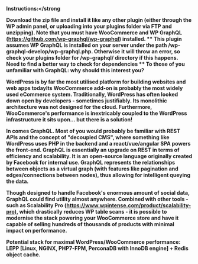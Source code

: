 <strong>Instructions:</strong

Download the zip file and install it like any other plugin (either through the WP admin panel, or uploading into your plugins folder via FTP and unzipping).
Note that you must have WooCommerce and WP GraphQL (https://github.com/wp-graphql/wp-graphql) installed.
** This plugin assumes WP GraphQL is installed on your server under the path /wp-graphql-develop/wp-graphql.php. Otherwise it will throw an error, so check your plugins folder for /wp-graphql/ directory if this happens. Need to find a better way to check for dependencies **
To those of you unfamiliar with GraphQL: why should this interest you?

WordPress is by far the most utilised platform for building websites and web apps todayIts WooCommerce add-on is probably the most widely used eCommerce system. Traditionally, WordPress has often looked down open by developers - sometimes justifiably. Its monolithic architecture was not designed for the cloud. Furthermore, WooCommerce's performance is inextricably coupled to the WordPress infrastructure it sits upon... but there is a solution!

In comes GraphQL. Most of you would probably be familiar with REST APIs and the concept of "decoupled CMS", where something like WordPress uses PHP in the backend and a react/vue/angular SPA powers the front-end. GraphQL is essentially an upgrade on REST in terms of efficiency and scalability. It is an open-source language originally created by Facebook for internal use. GraphQL represents the relationships between objects as a virtual graph (with features like pagination and edges/connections between nodes), thus allowing for intelligent queying the data.

Though designed to handle Facebook's enormous amount of social data, GraphQL could find utility almost anywhere. Combined with other tools - such as Scalability Pro (https://www.wpintense.com/product/scalability-pro), which drastically reduces WP table scans - it is possible to modernise the stack powering your WooCommerce store and have it capable of selling hundreds of thousands of products with minimal impact on performance.

<strong>Potential stack for maximal WordPress/WooCommerce performance:</strong> LEPP [Linux, NGINX, PHP7-FPM, PerconaDB with InnoDB engine] + Redis object cache.

